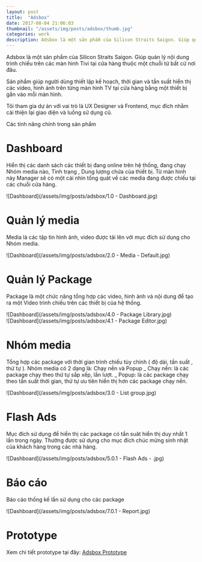 ```yaml
---
layout: post
title:  "Adsbox"
date: 2017-08-04 21:06:03
thumbnail: "/assets/img/posts/adsbox/thumb.jpg"
categories: work
description: Adsbox là một sản phẩm của Silicon Straits Saigon. Giúp quản lý nội dung trình chiếu trên các màn hình Tivi tại cửa hàng thuộc một chuỗi từ bất cứ nơi đâu.  
---
```

Adsbox là một sản phẩm của Silicon Straits Saigon. Giúp quản lý nội dung trình chiếu trên các màn hình Tivi tại cửa hàng thuộc một chuỗi từ bất cứ nơi đâu.  

Sản phẩm giúp người dùng thiết lập kế hoạch, thời gian và tần suất hiển thị các video, hình ảnh trên từng màn hình TV tại cửa hàng bằng một thiết bị gắn vào mỗi màn hình.  

Tôi tham gia dự án với vai trò là UX Designer và Frontend, mục đích nhằm cài thiện lại giao diện và luồng sử dụng cũ.  

<!--description-->

Các tính năng chính trong sản phẩm  

# Dashboard

Hiển thị các danh sách các thiết bị đang online trên hệ thống, đang chạy Nhóm media nào, Tình trạng , Dung lượng chứa của thiết bị. Từ màn hình này Manager sẽ có một cái nhìn tổng quát về các media đang được chiếu  tại các chuỗi cửa hàng.

![Dashboard](/assets/img/posts/adsbox/1.0 - Dashboard.jpg)  

# Quản lý media

Media là các tập tin hình ảnh, video được tải lên với mục đích sử dụng cho Nhóm media.

![Dashboard](/assets/img/posts/adsbox/2.0 - Media - Default.jpg)  

# Quản lý Package

Package là một chức năng tổng hợp các video, hình ảnh và nội dung để tạo ra một Video trình chiếu trên các thiết bị của hệ thống.

![Dashboard](/assets/img/posts/adsbox/4.0 - Package Library.jpg)  
![Dashboard](/assets/img/posts/adsbox/4.1 - Package Editor.jpg)

# Nhóm media

Tổng hợp các package với thời gian trình chiếu tùy chỉnh ( độ dài, tần suất , thứ tự ). Nhóm media có 2 dạng là: Chạy nền và Popup
_ Chạy nền: là các package chạy theo thứ tự sắp xếp, lần lượt.
_ Popup: là các package chạy theo tần suất thời gian, thứ tự ưu tiên hiển thị hơn các package chạy nền.

![Dashboard](/assets/img/posts/adsbox/3.0 - List group.jpg)  


# Flash Ads

Mục đích sử dụng để hiển thị các package có tần suât hiển thị duy nhất 1 lần trong ngày. Thường được sử dụng cho mục đích chúc mừng sinh nhật của khách hàng trong các nhà hàng.

![Dashboard](/assets/img/posts/adsbox/5.0.1 - Flash Ads - .jpg)  

# Báo cáo

Báo cáo thống kế lần sử dụng cho các package

![Dashboard](/assets/img/posts/adsbox/7.0.1 - Report.jpg) 

# Prototype

Xem chi tiết prototype tại đây: [Adsbox Prototype](https://marvelapp.com/3g5i6hb)